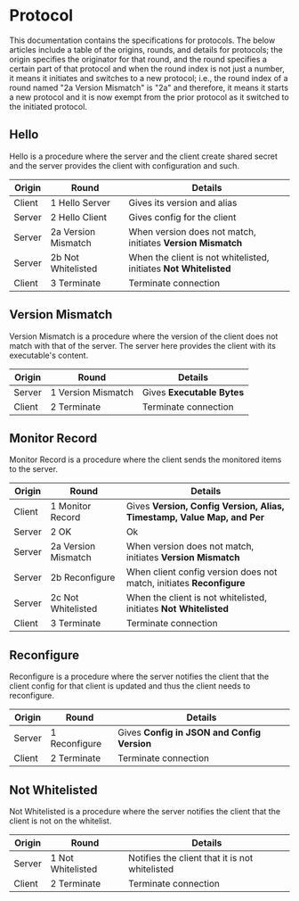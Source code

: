 # Protocol

This documentation contains the specifications for protocols. The below articles include a table of the origins, rounds, and details for protocols; the origin specifies the originator for that round, and the round specifies a certain part of that protocol and when the round index is not just a number, it means it initiates and switches to a new protocol; i.e., the round index of a round named "2a Version Mismatch" is "2a" and therefore, it means it starts a new protocol and it is now exempt from the prior protocol as it switched to the initiated protocol.

## Hello

Hello is a procedure where the server and the client create shared secret and the server provides the client with configuration and such.

|Origin|Round|Details|
|-|-|-|
|Client|1 Hello Server|Gives its version and alias|
|Server|2 Hello Client|Gives config for the client|
|Server|2a Version Mismatch|When version does not match, initiates **Version Mismatch**|
|Server|2b Not Whitelisted|When the client is not whitelisted, initiates **Not Whitelisted**|
|Client|3 Terminate|Terminate connection|


## Version Mismatch

Version Mismatch is a procedure where the version of the client does not match with that of the server. The server here provides the client with its executable's content.

|Origin|Round|Details|
|-|-|-|
|Server|1 Version Mismatch|Gives **Executable Bytes**|
|Client|2 Terminate|Terminate connection|


## Monitor Record

Monitor Record is a procedure where the client sends the monitored items to the server.

|Origin|Round|Details|
|-|-|-|
|Client|1 Monitor Record|Gives **Version, Config Version, Alias, Timestamp, Value Map, and Per**|
|Server|2 OK|Ok|
|Server|2a Version Mismatch|When version does not match, initiates **Version Mismatch**|
|Server|2b Reconfigure|When client config version does not match, initiates **Reconfigure**|
|Server|2c Not Whitelisted|When the client is not whitelisted, initiates **Not Whitelisted**|
|Client|3 Terminate|Terminate connection|


## Reconfigure

Reconfigure is a procedure where the server notifies the client that the client config for that client is updated and thus the client needs to reconfigure.

|Origin|Round|Details|
|-|-|-|
|Server|1 Reconfigure|Gives **Config in JSON and Config Version**|
|Client|2 Terminate|Terminate connection|


## Not Whitelisted

Not Whitelisted is a procedure where the server notifies the client that the client is not on the whitelist.

|Origin|Round|Details|
|-|-|-|
|Server|1 Not Whitelisted|Notifies the client that it is not whitelisted|
|Client|2 Terminate|Terminate connection|